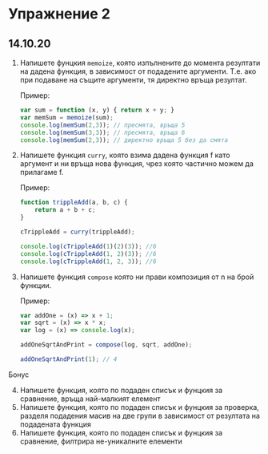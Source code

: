# Упражнение 2
## 14.10.20

1. Напишете фунцкия `memoize`, която изпълнените до момента резултати на дадена функция, в зависимост от подадените аргументи. Т.е. ако при подаване на същите аргументи, тя директно връща резултат.

    Пример:

    ```js
    var sum = function (x, y) { return x + y; }
    var memSum = memoize(sum);
    console.log(memSum(2,3)); // пресмята, връща 5
    console.log(memSum(3,3)); // пресмята, връща 6
    console.log(memSum(2,3)); // директно връща 5 без да смята
    ```

2. Напишете функция `curry`, която взима дадена функция f като аргумент и ни връща нова функция, чрез която частично можем да прилагаме f.

    Пример:

    ```js
    function trippleAdd(a, b, c) {
        return a + b + c;
    }

    cTrippleAdd = curry(trippleAdd);

    console.log(cTrippleAdd(1)(2)(3)); //6
    console.log(cTrippleAdd(1, 2)(3)); //6
    console.log(cTrippleAdd(1, 2, 3)); //6
    ```

3. Напишете функция `compose` която ни прави композиция от n на брой функции.

    Пример:

    ```js
    var addOne = (x) => x + 1;
    var sqrt = (x) => x * x;
    var log = (x) => console.log(x);

    addOneSqrtAndPrint = compose(log, sqrt, addOne);

    addOneSqrtAndPrint(1); // 4
    ```

Бонус

4. Напишете функция, която по подаден списък и фунцкия за сравнение, връща най-малкият елемент
5. Напишете функция, която по подаден списък и фунцкия за проверка, разделя подадения масив на две групи в зависимост от резултата на подадената функция
5. Напишете функция, която по подаден списък и фунцкия за сравнение, филтрира не-уникалните елементи